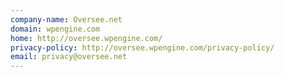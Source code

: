 ```yaml
---
company-name: Oversee.net
domain: wpengine.com
home: http://oversee.wpengine.com/
privacy-policy: http://oversee.wpengine.com/privacy-policy/
email: privacy@oversee.net
---
```




